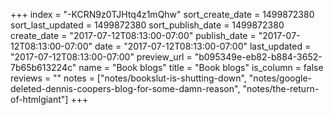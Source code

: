 +++
index = "-KCRN9z0TJHtq4z1mQhw"
sort_create_date = 1499872380
sort_last_updated = 1499872380
sort_publish_date = 1499872380
create_date = "2017-07-12T08:13:00-07:00"
publish_date = "2017-07-12T08:13:00-07:00"
date = "2017-07-12T08:13:00-07:00"
last_updated = "2017-07-12T08:13:00-07:00"
preview_url = "b095349e-eb82-b884-3652-7b65b613224c"
name = "Book blogs"
title = "Book blogs"
is_column = false
reviews = ""
notes = ["notes/bookslut-is-shutting-down", "notes/google-deleted-dennis-coopers-blog-for-some-damn-reason", "notes/the-return-of-htmlgiant"]
+++

